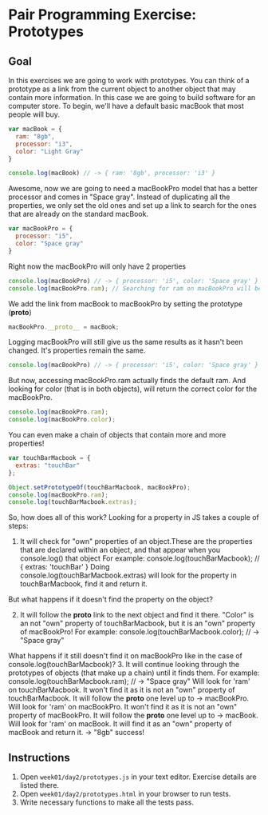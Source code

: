 # Pair Programming Exercise: Prototypes

## Goal

In this exercises we are going to work with prototypes. You can think of a prototype
as a link from the current object to another object that may contain more information.
In this case we are going to build software for an computer store. To begin, we'll
have a default basic macBook that most people will buy.

```javascript
var macBook = {
  ram: "8gb",
  processor: "i3",
  color: "Light Gray"
}

console.log(macBook) // -> { ram: '8gb', processor: 'i3' }
```

Awesome, now we are going to need a macBookPro model that has a better processor
and comes in "Space gray". Instead of duplicating all the properties, we only set
the old ones and set up a link to search for the ones that are already on the standard
macBook.

```javascript
var macBookPro = {
  processor: "i5",
  color: "Space gray"
}
```

Right now the macBookPro will only have 2 properties

```javascript
console.log(macBookPro) // -> { processor: 'i5', color: 'Space gray' }
console.log(macBookPro.ram); // Searching for ram on macBookPro will be undefined.
```

We add the link from macBook to macBookPro by setting the prototype (__proto__)
```javascript
macBookPro.__proto__ = macBook;
```

Logging macBookPro will still give us the same results as it hasn't been changed. It's properties remain the same.
```javascript
console.log(macBookPro) // -> { processor: 'i5', color: 'Space gray' }
```

But now, accessing macBookPro.ram actually finds the default ram. And looking for
color (that is in both objects), will return the correct color for the macBookPro.

```javascript
console.log(macBookPro.ram);
console.log(macBookPro.color);
```

You can even make a chain of objects that contain more and more properties!

```javascript
var touchBarMacbook = {
  extras: "touchBar"
};

Object.setPrototypeOf(touchBarMacbook, macBookPro);
console.log(macBookPro.ram);
console.log(touchBarMacbook.extras);
```

So, how does all of this work?
Looking for a property in JS takes a couple of steps:
1. It will check for "own" properties of an object.These are the properties that
are declared within an object,
    and that appear when you console.log() that object
    For example:
    console.log(touchBarMacbook); // { extras: 'touchBar' }
    Doing     
    console.log(touchBarMacbook.extras) will look for the property in touchBarMacbook, find it and return it.

But what happens if it doesn't find the property on the object?

2. It will follow the __proto__ link to the next object and find it there. "Color" is an not "own" property of touchBarMacbook,
    but it is an "own" property of macBookPro!
    For example:
    console.log(touchBarMacbook.color); // -> "Space gray"

What happens if it still doesn't find it on macBookPro like in the case of console.log(touchBarMacbook)?
3. It will continue looking through the prototypes of objects (that make up a chain) until it finds them.
    For example:
    console.log(touchBarMacbook.ram); // -> "Space gray"
    Will look for 'ram' on touchBarMacbook. It won't find it as it is not an "own" property of touchBarMacbook.
    It will follow the __proto__ one level up to -> macBookPro.
    Will look for 'ram' on macBookPro. It won't find it as it is not an "own" property of macBookPro.
    It will follow the __proto__ one level up to -> macBook.
    Will look for 'ram' on macBook. It will find it as an "own" property of macBook and return it.
    -> "8gb" success!


## Instructions

1. Open `week01/day2/prototypes.js` in your text editor. Exercise details are listed there.
1. Open `week01/day2/prototypes.html` in your browser to run tests.
1. Write necessary functions to make all the tests pass.
